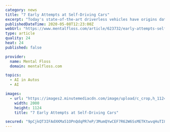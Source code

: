 ```yaml
---
category: news
title: "7 Early Attempts at Self-Driving Cars"
excerpt: "Today's state-of-the-art driverless vehicles have origins dating back to the 1920s, including one automaker who feuded with Harry Houdini."
publishedDateTime: 2020-05-08T12:23:00Z
webUrl: "https://www.mentalfloss.com/article/623732/early-attempts-self-driving-cars"
type: article
quality: 24
heat: 24
published: false

provider:
  name: Mental Floss
  domain: mentalfloss.com

topics:
  - AI in Autos
  - AI

images:
  - url: "https://images2.minutemediacdn.com/image/upload/c_crop,h_1124,w_2000,x_0,y_175/v1588087955/shape/mentalfloss/623732-graphicaartis-gettyimages-508462555.jpg?itok=xhX_4MKC"
    width: 2000
    height: 1124
    title: "7 Early Attempts at Self-Driving Cars"

secured: "9pCjkQT3IFAdXKMa51OPnQdqPR7eP/3MumQYwCEF7R62W6SsMETKtwvqHuTI8RQordoFv5jUxz9Fcw/C7KBv63U+Q+kRsVBKp+sHWxnvk9TeoxFGUGqC2LgZQ3+TCpfUkmvL9jb2BysEpkedoSzsdUbTzvndq64IDpYPPouYIy86zJWaszCLxCxUxD6FX92223gGRPaOUdUfW2Ei15SwztuZXo15UgIg/tmALGZt6fWa9ZZRVXPJdaQ0DgEsRCT7B7ZBby+Rlmj7mwgogqyJa8B+dLfrDnfpPSLkHVUMZb8ob0Jz36TprlkKzDaM27Q93n+LG9sUNZvNkbHptRBypL2CuxIBVsDcdpZ9y8sw9txT9XhKJfpI145zeWj2ekqcFi4imT6bvlSDq2JvUWbtehyA7A7UmokFxqT0whOcmY0ULoimdtMZL4PLvxGjlD8cBLGtWlTYvw2M19O+/5frtPgAtIi4a4hcbrUfqCfKm3M=;JVfWS+xA2ef2hAiLUjRVKA=="
---
```


